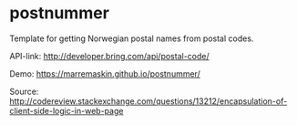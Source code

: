 # postnummer
Template for getting Norwegian postal names from postal codes.

API-link: http://developer.bring.com/api/postal-code/

Demo: https://marremaskin.github.io/postnummer/

Source: http://codereview.stackexchange.com/questions/13212/encapsulation-of-client-side-logic-in-web-page
